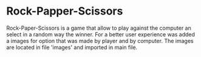# Rock-Papper-Scissors
Rock-Paper-Scissors is a game that allow to play against the computer an select in a random way the winner.
For a better user experience was added a images for option that was made by player and by computer.
The images are located in file 'images' and imported in main file.
